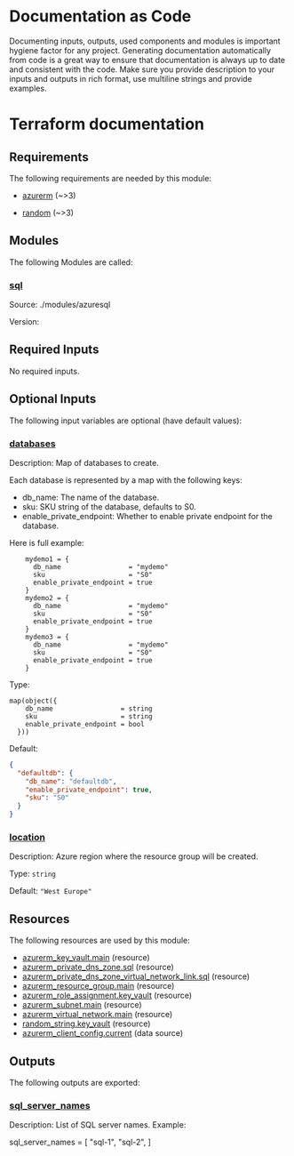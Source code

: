 <!-- BEGIN_TF_DOCS -->
# Documentation as Code
Documenting inputs, outputs, used components and modules is important hygiene factor for any project. Generating documentation automatically from code is a great way to ensure that documentation is always up to date and consistent with the code. Make sure you provide description to your inputs and outputs in rich format, use multiline strings and provide examples.

# Terraform documentation
<!-- markdownlint-disable MD033 -->

## Requirements

The following requirements are needed by this module:

- <a name="requirement_azurerm"></a> [azurerm](#requirement\_azurerm) (~>3)

- <a name="requirement_random"></a> [random](#requirement\_random) (~>3)

## Modules

The following Modules are called:

### <a name="module_sql"></a> [sql](#module\_sql)

Source: ./modules/azuresql

Version:

<!-- markdownlint-disable MD013 -->
## Required Inputs

No required inputs.

## Optional Inputs

The following input variables are optional (have default values):

### <a name="input_databases"></a> [databases](#input\_databases)

Description: Map of databases to create.

Each database is represented by a map with the following keys:
- db\_name: The name of the database.
- sku: SKU string of the database, defaults to S0.
- enable\_private\_endpoint: Whether to enable private endpoint for the database.

Here is full example:

```
    mydemo1 = {
      db_name                 = "mydemo"
      sku                     = "S0"
      enable_private_endpoint = true
    }
    mydemo2 = {
      db_name                 = "mydemo"
      sku                     = "S0"
      enable_private_endpoint = true
    }
    mydemo3 = {
      db_name                 = "mydemo"
      sku                     = "S0"
      enable_private_endpoint = true
    }
```

Type:

```hcl
map(object({
    db_name                 = string
    sku                     = string
    enable_private_endpoint = bool
  }))
```

Default:

```json
{
  "defaultdb": {
    "db_name": "defaultdb",
    "enable_private_endpoint": true,
    "sku": "S0"
  }
}
```

### <a name="input_location"></a> [location](#input\_location)

Description: Azure region where the resource group will be created.

Type: `string`

Default: `"West Europe"`

## Resources

The following resources are used by this module:

- [azurerm_key_vault.main](https://registry.terraform.io/providers/hashicorp/azurerm/latest/docs/resources/key_vault) (resource)
- [azurerm_private_dns_zone.sql](https://registry.terraform.io/providers/hashicorp/azurerm/latest/docs/resources/private_dns_zone) (resource)
- [azurerm_private_dns_zone_virtual_network_link.sql](https://registry.terraform.io/providers/hashicorp/azurerm/latest/docs/resources/private_dns_zone_virtual_network_link) (resource)
- [azurerm_resource_group.main](https://registry.terraform.io/providers/hashicorp/azurerm/latest/docs/resources/resource_group) (resource)
- [azurerm_role_assignment.key_vault](https://registry.terraform.io/providers/hashicorp/azurerm/latest/docs/resources/role_assignment) (resource)
- [azurerm_subnet.main](https://registry.terraform.io/providers/hashicorp/azurerm/latest/docs/resources/subnet) (resource)
- [azurerm_virtual_network.main](https://registry.terraform.io/providers/hashicorp/azurerm/latest/docs/resources/virtual_network) (resource)
- [random_string.key_vault](https://registry.terraform.io/providers/hashicorp/random/latest/docs/resources/string) (resource)
- [azurerm_client_config.current](https://registry.terraform.io/providers/hashicorp/azurerm/latest/docs/data-sources/client_config) (data source)

## Outputs

The following outputs are exported:

### <a name="output_sql_server_names"></a> [sql\_server\_names](#output\_sql\_server\_names)

Description: List of SQL server names. Example:

sql\_server\_names = [
    "sql-1",
    "sql-2",
]

<!-- markdownlint-enable -->
<!-- END_TF_DOCS -->